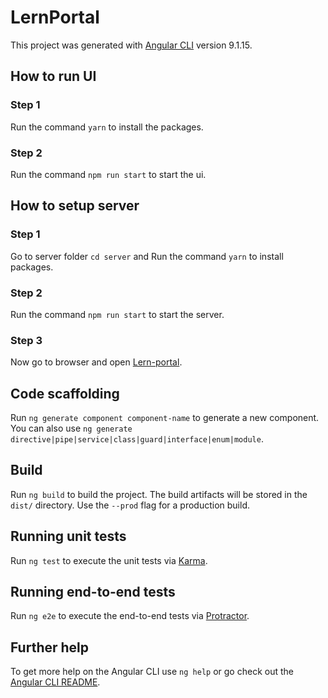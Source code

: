 # LernPortal

This project was generated with [Angular CLI](https://github.com/angular/angular-cli) version 9.1.15.

## How to run UI

### Step 1

Run the command `yarn` to install the packages.

### Step 2

Run the command `npm run start` to start the ui.


## How to setup server

### Step 1

Go to server folder `cd server` and Run the command `yarn` to install packages.

### Step 2

Run the command `npm run start` to start the server.

### Step 3

Now go to browser and open [Lern-portal](http://localhost:3000/).



## Code scaffolding

Run `ng generate component component-name` to generate a new component. You can also use `ng generate directive|pipe|service|class|guard|interface|enum|module`.

## Build

Run `ng build` to build the project. The build artifacts will be stored in the `dist/` directory. Use the `--prod` flag for a production build.

## Running unit tests

Run `ng test` to execute the unit tests via [Karma](https://karma-runner.github.io).

## Running end-to-end tests

Run `ng e2e` to execute the end-to-end tests via [Protractor](http://www.protractortest.org/).

## Further help

To get more help on the Angular CLI use `ng help` or go check out the [Angular CLI README](https://github.com/angular/angular-cli/blob/master/README.md).
